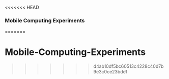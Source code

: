 <<<<<<< HEAD
### Mobile Computing Experiments
=======
# Mobile-Computing-Experiments
>>>>>>> d4ab10df5bc60513c4228c40d7b9e3c0ce23bde1
